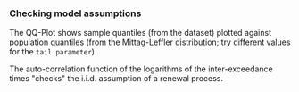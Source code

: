 ### Checking model assumptions

The QQ-Plot shows sample quantiles (from the dataset) plotted against population quantiles (from the Mittag-Leffler distribution; try different values for the `tail parameter`).

The auto-correlation function of the logarithms of the inter-exceedance times "checks" the i.i.d. assumption of a renewal process.
